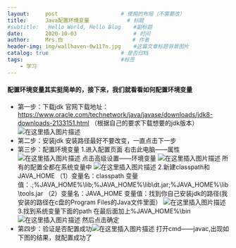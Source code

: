```yaml
---
layout:     post                    # 使用的布局（不需要改）
title:      Java配置环境变量            # 标题 
#subtitle:   Hello World, Hello Blog    #副标题
date:       2020-10-03                  # 时间
author:     Mrs.白                      # 作者
header-img: img/wallhaven-0w117n.jpg    #这篇文章标题背景图片
catalog: true                       # 是否归档
tags:                               #标签
    - 学习
---
```


#### 配置环境变量其实挺简单的，接下来，我们就看看如何配置环境变量

- 第一步：下载jdk
官网下载地址：https://www.oracle.com/technetwork/java/javase/downloads/jdk8-downloads-2133151.html
（根据自己的要求下载想要的jdk版本）
![在这里插入图片描述](https://img-blog.csdnimg.cn/20200103104113765.jpg?x-oss-process=image/watermark,type_ZmFuZ3poZW5naGVpdGk,shadow_10,text_aHR0cHM6Ly9ibG9nLmNzZG4ubmV0L3dlaXhpbl80NTk2ODcyNA==,size_16,color_FFFFFF,t_70)
- 第二步：安装jdk
安装路径最好不要改变，一直点击下一步
- 第三步：配置环境变量
1.进入配置页面
右击此电脑——属性
![在这里插入图片描述](https://img-blog.csdnimg.cn/20200103111619735.jpg?x-oss-process=image/watermark,type_ZmFuZ3poZW5naGVpdGk,shadow_10,text_aHR0cHM6Ly9ibG9nLmNzZG4ubmV0L3dlaXhpbl80NTk2ODcyNA==,size_16,color_FFFFFF,t_70)
点击高级设置——环境变量
![在这里插入图片描述](https://img-blog.csdnimg.cn/20200103111639952.jpg?x-oss-process=image/watermark,type_ZmFuZ3poZW5naGVpdGk,shadow_10,text_aHR0cHM6Ly9ibG9nLmNzZG4ubmV0L3dlaXhpbl80NTk2ODcyNA==,size_16,color_FFFFFF,t_70)
所有的配置全都在系统变量中
![在这里插入图片描述](https://img-blog.csdnimg.cn/20200103111903959.jpg?x-oss-process=image/watermark,type_ZmFuZ3poZW5naGVpdGk,shadow_10,text_aHR0cHM6Ly9ibG9nLmNzZG4ubmV0L3dlaXhpbl80NTk2ODcyNA==,size_16,color_FFFFFF,t_70)
2.新建classpath和JAVA_HOME
（1）变量名：classpath
		变量值：.;%JAVA_HOME%\lib;%JAVA_HOME%\lib\dt.jar;%JAVA_HOME%\lib\tools.jar
（2）变量名：JAVA_HOME
		变量值：找到你自己安装jdk的路径(我安装的路径在c盘的Program Files的Java文件里面）
![在这里插入图片描述](https://img-blog.csdnimg.cn/20200103105552864.jpg?x-oss-process=image/watermark,type_ZmFuZ3poZW5naGVpdGk,shadow_10,text_aHR0cHM6Ly9ibG9nLmNzZG4ubmV0L3dlaXhpbl80NTk2ODcyNA==,size_16,color_FFFFFF,t_70)
3.找到系统变量下面的path
在最后面加上%JAVA_HOME%\bin
![在这里插入图片描述](https://img-blog.csdnimg.cn/20200103111459908.jpg?x-oss-process=image/watermark,type_ZmFuZ3poZW5naGVpdGk,shadow_10,text_aHR0cHM6Ly9ibG9nLmNzZG4ubmV0L3dlaXhpbl80NTk2ODcyNA==,size_16,color_FFFFFF,t_70)
然后点击确定
- 第四步：验证是否配置成功![在这里插入图片描述](https://img-blog.csdnimg.cn/20200103112212418.jpg?x-oss-process=image/watermark,type_ZmFuZ3poZW5naGVpdGk,shadow_10,text_aHR0cHM6Ly9ibG9nLmNzZG4ubmV0L3dlaXhpbl80NTk2ODcyNA==,size_16,color_FFFFFF,t_70)
打开cmd——javac,出现如下图的结果，就配置成功了


